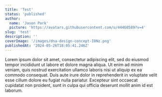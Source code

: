 ```yaml
---
title: 'Test'
status: 'published'
author:
  name: 'Jason Park'
  picture: 'https://avatars.githubusercontent.com/u/44460589?v=4'
slug: 'test'
description: ''
coverImage: '/images/dna-design-concept-I0Nz.png'
publishedAt: '2024-05-26T18:05:41.246Z'
---
```


Lorem ipsum dolor sit amet, consectetur adipiscing elit, sed do eiusmod tempor incididunt ut labore et dolore magna aliqua. Ut enim ad minim veniam, quis nostrud exercitation ullamco laboris nisi ut aliquip ex ea commodo consequat. Duis aute irure dolor in reprehenderit in voluptate velit esse cillum dolore eu fugiat nulla pariatur. Excepteur sint occaecat cupidatat non proident, sunt in culpa qui officia deserunt mollit anim id est laborum.
